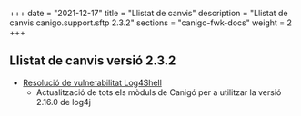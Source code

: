 +++
date        = "2021-12-17"
title       = "Llistat de canvis"
description = "Llistat de canvis canigo.support.sftp 2.3.2"
sections    = "canigo-fwk-docs"
weight		= 2
+++

## Llistat de canvis versió 2.3.2

- [Resolució de vulnerabilitat Log4Shell](/noticies/2021-12-17-CAN-actualitzacio-canigo-3_4_8_3_6_2/)
   - Actualització de tots els mòduls de Canigó per a utilitzar la versió 2.16.0 de log4j
